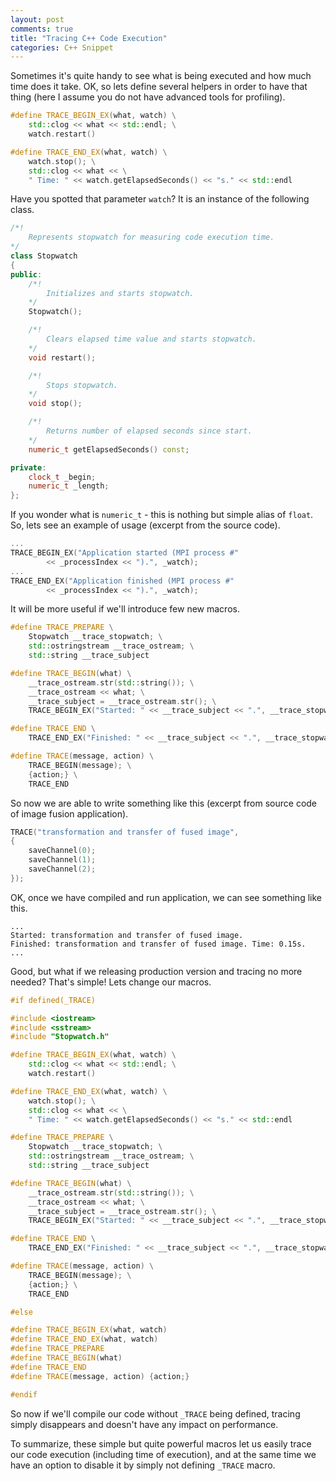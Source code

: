 ```yaml
---
layout: post
comments: true
title: "Tracing C++ Code Execution"
categories: C++ Snippet
---
```

Sometimes it's quite handy to see what is being executed and how much time does it take. OK, so lets define several helpers in order to have that thing (here I assume you do not have advanced tools for profiling).

```cpp
#define TRACE_BEGIN_EX(what, watch) \
	std::clog << what << std::endl; \
	watch.restart()

#define TRACE_END_EX(what, watch) \
	watch.stop(); \
	std::clog << what << \
	" Time: " << watch.getElapsedSeconds() << "s." << std::endl
```

Have you spotted that parameter `watch`? It is an instance of the following class.

```cpp
/*!
	Represents stopwatch for measuring code execution time.
*/
class Stopwatch
{
public:
	/*!
		Initializes and starts stopwatch.
	*/
	Stopwatch();

	/*!
		Clears elapsed time value and starts stopwatch.
	*/
	void restart();

	/*!
		Stops stopwatch.
	*/
	void stop();

	/*!
		Returns number of elapsed seconds since start.
	*/
	numeric_t getElapsedSeconds() const;

private:
	clock_t _begin;
	numeric_t _length;
};
```

If you wonder what is `numeric_t` - this is nothing but simple alias of `float`. So, lets see an example of usage (excerpt from the source code).

```cpp
...
TRACE_BEGIN_EX("Application started (MPI process #"
		<< _processIndex << ").", _watch);
...
TRACE_END_EX("Application finished (MPI process #"
		<< _processIndex << ").", _watch);
```

It will be more useful if we'll introduce few new macros.

```cpp
#define TRACE_PREPARE \
	Stopwatch __trace_stopwatch; \
	std::ostringstream __trace_ostream; \
	std::string __trace_subject

#define TRACE_BEGIN(what) \
	__trace_ostream.str(std::string()); \
	__trace_ostream << what; \
	__trace_subject = __trace_ostream.str(); \
	TRACE_BEGIN_EX("Started: " << __trace_subject << ".", __trace_stopwatch)

#define TRACE_END \
	TRACE_END_EX("Finished: " << __trace_subject << ".", __trace_stopwatch)

#define TRACE(message, action) \
	TRACE_BEGIN(message); \
	{action;} \
	TRACE_END
```

So now we are able to write something like this (excerpt from source code of image fusion application).

```cpp
TRACE("transformation and transfer of fused image",
{
	saveChannel(0);
	saveChannel(1);
	saveChannel(2);
});
```

OK, once we have compiled and run application, we can see something like this.

```
...
Started: transformation and transfer of fused image.
Finished: transformation and transfer of fused image. Time: 0.15s.
...
```

Good, but what if we releasing production version and tracing no more needed? That's simple! Lets change our macros.

```cpp
#if defined(_TRACE)

#include <iostream>
#include <sstream>
#include "Stopwatch.h"

#define TRACE_BEGIN_EX(what, watch) \
	std::clog << what << std::endl; \
	watch.restart()

#define TRACE_END_EX(what, watch) \
	watch.stop(); \
	std::clog << what << \
	" Time: " << watch.getElapsedSeconds() << "s." << std::endl

#define TRACE_PREPARE \
	Stopwatch __trace_stopwatch; \
	std::ostringstream __trace_ostream; \
	std::string __trace_subject

#define TRACE_BEGIN(what) \
	__trace_ostream.str(std::string()); \
	__trace_ostream << what; \
	__trace_subject = __trace_ostream.str(); \
	TRACE_BEGIN_EX("Started: " << __trace_subject << ".", __trace_stopwatch)

#define TRACE_END \
	TRACE_END_EX("Finished: " << __trace_subject << ".", __trace_stopwatch)

#define TRACE(message, action) \
	TRACE_BEGIN(message); \
	{action;} \
	TRACE_END

#else

#define TRACE_BEGIN_EX(what, watch)
#define TRACE_END_EX(what, watch)
#define TRACE_PREPARE
#define TRACE_BEGIN(what)
#define TRACE_END
#define TRACE(message, action) {action;}

#endif
```

So now if we'll compile our code without `_TRACE` being defined, tracing simply disappears and doesn't have any impact on performance.

To summarize, these simple but quite powerful macros let us easily trace our code execution (including time of execution), and at the same time we have an option to disable it by simply not defining `_TRACE` macro.
